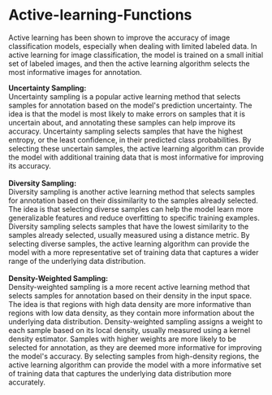 # Active-learning-Functions
Active learning has been shown to improve the accuracy of image classification models, especially when dealing with limited labeled data. In active learning for image classification, the model is trained on a small initial set of labeled images, and then the active learning algorithm selects the most informative images for annotation. 

**Uncertainty Sampling:**<br>
Uncertainty sampling is a popular active learning method that selects samples for annotation based on the model's prediction uncertainty. The idea is that the model is most likely to make errors on samples that it is uncertain about, and annotating these samples can help improve its accuracy. Uncertainty sampling selects samples that have the highest entropy, or the least confidence, in their predicted class probabilities. By selecting these uncertain samples, the active learning algorithm can provide the model with additional training data that is most informative for improving its accuracy.
<br>
<br>
**Diversity Sampling:**<br>
Diversity sampling is another active learning method that selects samples for annotation based on their dissimilarity to the samples already selected. The idea is that selecting diverse samples can help the model learn more generalizable features and reduce overfitting to specific training examples. Diversity sampling selects samples that have the lowest similarity to the samples already selected, usually measured using a distance metric. By selecting diverse samples, the active learning algorithm can provide the model with a more representative set of training data that captures a wider range of the underlying data distribution.
<br>
<br>
**Density-Weighted Sampling:**<br>
Density-weighted sampling is a more recent active learning method that selects samples for annotation based on their density in the input space. The idea is that regions with high data density are more informative than regions with low data density, as they contain more information about the underlying data distribution. Density-weighted sampling assigns a weight to each sample based on its local density, usually measured using a kernel density estimator. Samples with higher weights are more likely to be selected for annotation, as they are deemed more informative for improving the model's accuracy. By selecting samples from high-density regions, the active learning algorithm can provide the model with a more informative set of training data that captures the underlying data distribution more accurately.
<br>






